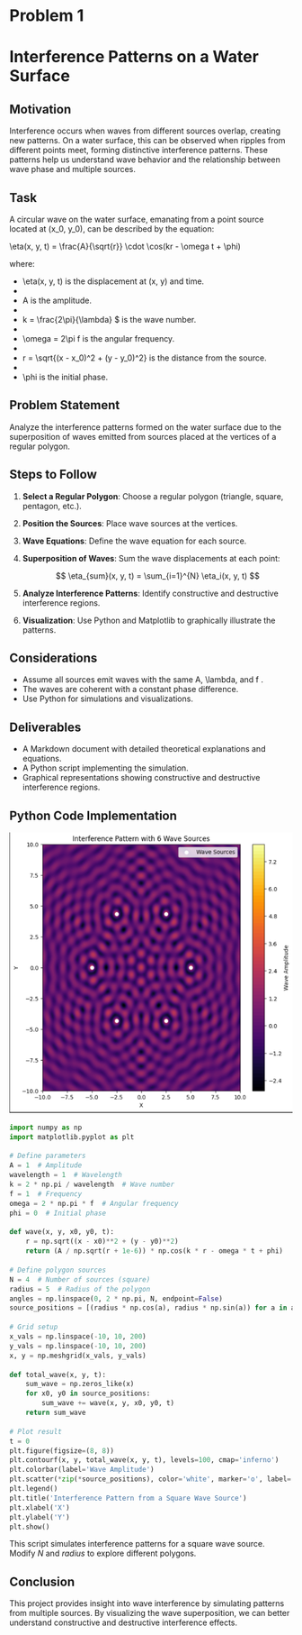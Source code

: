 # Problem 1
# Interference Patterns on a Water Surface

## Motivation
Interference occurs when waves from different sources overlap, creating new patterns. On a water surface, this can be observed when ripples from different points meet, forming distinctive interference patterns. These patterns help us understand wave behavior and the relationship between wave phase and multiple sources.

## Task
A circular wave on the water surface, emanating from a point source located at (x_0, y_0), can be described by the equation:


\eta(x, y, t) = \frac{A}{\sqrt{r}} \cdot \cos(kr - \omega t + \phi)


where:
-  \eta(x, y, t) is the displacement at  (x, y) and time.
-  
-  A  is the amplitude.
-  
-  k = \frac{2\pi}{\lambda} $ is the wave number.
-  
-  \omega = 2\pi f  is the angular frequency.
-  
-  r = \sqrt{(x - x_0)^2 + (y - y_0)^2} is the distance from the source.
-  
-  \phi is the initial phase.

## Problem Statement
Analyze the interference patterns formed on the water surface due to the superposition of waves emitted from sources placed at the vertices of a regular polygon.

## Steps to Follow
1. **Select a Regular Polygon**: Choose a regular polygon (triangle, square, pentagon, etc.).
2. **Position the Sources**: Place wave sources at the vertices.
3. **Wave Equations**: Define the wave equation for each source.
4. **Superposition of Waves**: Sum the wave displacements at each point:
   
   $$
   \eta_{sum}(x, y, t) = \sum_{i=1}^{N} \eta_i(x, y, t)
   $$
   
5. **Analyze Interference Patterns**: Identify constructive and destructive interference regions.
6. **Visualization**: Use Python and Matplotlib to graphically illustrate the patterns.

## Considerations
- Assume all sources emit waves with the same  A, \lambda,  and  f .
- The waves are coherent with a constant phase difference.
- Use Python for simulations and visualizations.

## Deliverables
- A Markdown document with detailed theoretical explanations and equations.
- A Python script implementing the simulation.
- Graphical representations showing constructive and destructive interference regions.

## Python Code Implementation
![alt text](image.png)
```python
import numpy as np
import matplotlib.pyplot as plt

# Define parameters
A = 1  # Amplitude
wavelength = 1  # Wavelength
k = 2 * np.pi / wavelength  # Wave number
f = 1  # Frequency
omega = 2 * np.pi * f  # Angular frequency
phi = 0  # Initial phase

def wave(x, y, x0, y0, t):
    r = np.sqrt((x - x0)**2 + (y - y0)**2)
    return (A / np.sqrt(r + 1e-6)) * np.cos(k * r - omega * t + phi)

# Define polygon sources
N = 4  # Number of sources (square)
radius = 5  # Radius of the polygon
angles = np.linspace(0, 2 * np.pi, N, endpoint=False)
source_positions = [(radius * np.cos(a), radius * np.sin(a)) for a in angles]

# Grid setup
x_vals = np.linspace(-10, 10, 200)
y_vals = np.linspace(-10, 10, 200)
x, y = np.meshgrid(x_vals, y_vals)

def total_wave(x, y, t):
    sum_wave = np.zeros_like(x)
    for x0, y0 in source_positions:
        sum_wave += wave(x, y, x0, y0, t)
    return sum_wave

# Plot result
t = 0
plt.figure(figsize=(8, 8))
plt.contourf(x, y, total_wave(x, y, t), levels=100, cmap='inferno')
plt.colorbar(label='Wave Amplitude')
plt.scatter(*zip(*source_positions), color='white', marker='o', label='Wave Sources')
plt.legend()
plt.title('Interference Pattern from a Square Wave Source')
plt.xlabel('X')
plt.ylabel('Y')
plt.show()
```

This script simulates interference patterns for a square wave source. Modify $N$ and $radius$ to explore different polygons. 

## Conclusion
This project provides insight into wave interference by simulating patterns from multiple sources. By visualizing the wave superposition, we can better understand constructive and destructive interference effects.


